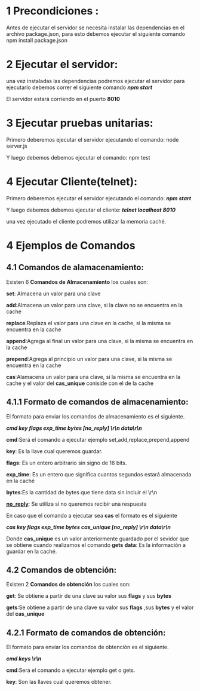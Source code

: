 # 1 Precondiciones :

Antes de ejecutar el servidor se necesita instalar las dependencias en el archivo package.json, para esto debemos ejecutar el siguiente comando 
npm install package.json

# 2 Ejecutar el servidor:

una vez instaladas las dependencias podremos ejecutar el servidor para ejecutarlo debemos correr el siguiente comando 
***npm start*** 

El servidor estará corriendo en el puerto **8010**

# 3 Ejecutar pruebas unitarias:

Primero deberemos ejecutar el servidor ejecutando el comando:
node server.js 

Y luego debemos debemos ejecutar el comando:
npm test

# 4 Ejecutar Cliente(telnet):

Primero deberemos ejecutar el servidor ejecutando el comando:
***npm start*** 

Y luego debemos debemos ejecutar el cliente:
***telnet localhost 8010***

 una vez ejecutado el cliente podremos utilizar la memoria caché.

# 4 Ejemplos de Comandos
## 4.1 Comandos de alamacenamiento:
Existen 6 **Comandos de Almacenamiento**  los cuales son:

**set**: Almacena un valor para una clave

**add**:Almacena un valor para una clave, si la clave no se encuentra en la cache

**replace**:Replaza el valor para una clave en la cache, si la misma se encuentra en la cache

**append**:Agrega al final un valor para una clave, si la misma se encuentra en la cache

**prepend**:Agrega al principio un valor para una clave, si la misma se encuentra en la cache

**cas**:Alamacena un valor para una clave, si la misma se encuentra en la cache y el valor del **cas_unique** coniside con el de la cache 
	
## 4.1.1 Formato de comandos de almacenamiento:

El formato para enviar los comandos de almacenamiento es el siguiente.

***cmd key flags exp_time bytes [no_reply] \r\n
data\r\n***

**cmd**:Será el comando a ejecutar ejemplo set,add,replace,prepend,append

**key**: Es la llave cual queremos guardar.

**flags**: Es un entero arbitrario sin signo de 16 bits.

**exp_time**: Es un entero que significa cuantos segundos estará almacenada en la caché 

**bytes**:Es la cantidad de bytes que tiene data sin incluir el \r\n

**[no_reply](Opcional)**: Se utiliza si no queremos recibir una respuesta 

En caso que el comando a ejecutar sea **cas** el formato es el siguiente

***cas key flags exp_time bytes cas_unique [no_reply] \r\n
data\r\n***

Donde **cas_unique** es un valor anteriormente guardado por el sevidor que se obtiene cuando realizamos el comando **gets**
**data**: Es la información a guardar en la caché.

## 4.2 Comandos de obtención:
Existen 2 **Comandos de obtención**  los cuales son:

**get**: Se obtiene a partir de una clave su valor sus **flags** y sus **bytes**


**gets**:Se obtiene a partir de una clave su valor sus **flags** ,sus **bytes**  y el valor del **cas_unique**

## 4.2.1 Formato de  comandos de obtención:

El formato para enviar los comandos de obtención es el siguiente.

***cmd keys \r\n***

**cmd**:Será el comando a ejecutar ejemplo get o gets.

**key**: Son las llaves cual queremos obtener.
